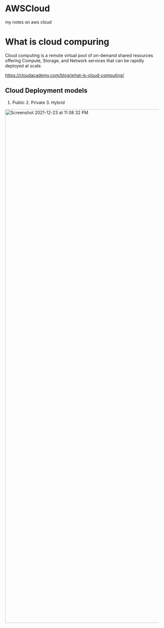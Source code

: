 # AWSCloud
my notes on aws cloud 

# What is cloud compuring 
  Cloud computing is a remote virtual pool of on-demand shared resources offering Compute, Storage, and Network services that can be rapidly deployed at scale.

  https://cloudacademy.com/blog/what-is-cloud-computing/
  

## Cloud Deployment models
1. Public 2. Private 3. Hybrid

<img width="1680" alt="Screenshot 2021-12-23 at 11 08 32 PM" src="https://user-images.githubusercontent.com/17598334/147274921-02e5e59f-fbb0-49c7-bdb7-7f422243ecdb.png">

